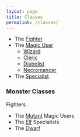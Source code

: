 ```yaml
---
layout: page
title: Classes
permalink: /classes/
---
```


- The [Fighter](/class/fighter)
- The [Magic User](/class/magic-user)
  - [Wizard](/class/magic-user/wizard)
  - [Cleric](/class/magic-user/cleric)
  - [Diabolist](/class/magic-user/diabolist)
  - [Necromancer](/class/magic-user/necromancer)
- The [Specialist](/class/specialist)

### Monster Classes

Fighters
- The [Mutant](/class/fi-mutant)
Magic Users
- The [Elf](/class/magic-user/elf)
Specialists
- The [Dwarf](/class/specialist/dwarf)
